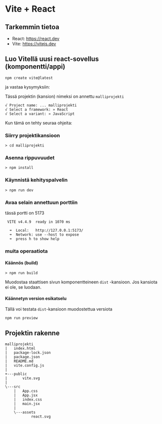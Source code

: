 # Vite + React

## Tarkemmin tietoa
-   React: https://react.dev
-   Vite: https://vitejs.dev

## Luo Vitellä uusi react-sovellus (komponentti/appi)

```shell
npm create vite@latest
```

ja vastaa kysymyksiin:

Tässä projektin (kansion) nimeksi on annettu `malliprojekti`
```shell
√ Project name: ... malliprojekti
√ Select a framework: » React
√ Select a variant: » JavaScript
```

Kun tämä on tehty seuraa ohjeita:

### Siirry projektikansioon
```shell
> cd malliprojekti
```
### Asenna rippuvuudet
```shell
> npm install
```

### Käynnistä kehityspalvelin
```shell
> npm run dev
```

### Avaa selain annettuun porttiin

tässä portti on 5173

```shell
 VITE v4.4.9  ready in 1070 ms

  ➜  Local:   http://127.0.0.1:5173/
  ➜  Network: use --host to expose
  ➜  press h to show help
```

### muita operaatiota

#### Käännös (build)
```shell
> npm run build
```

Muodostaa staattisen sivun komponentteineen `dist` -kansioon. Jos kansiota ei ole, se luodaan.

#### Käännetyn version esikatselu
Tällä voi testata `dist`-kansioon muodostettua versiota

```shell
npm run preview
```

## Projektin rakenne

```
malliprojekti
|   index.html
|   package-lock.json
|   package.json
|   README.md
|   vite.config.js
|
+---public
|       vite.svg
|
\---src
    |   App.css
    |   App.jsx
    |   index.css
    |   main.jsx
    |
    \---assets
            react.svg
```